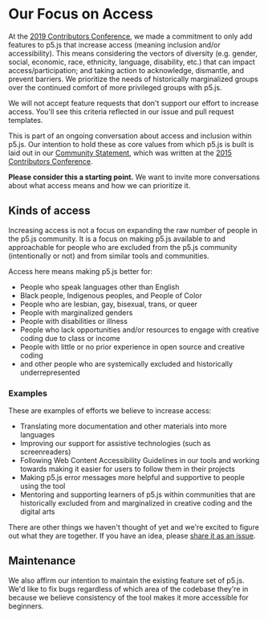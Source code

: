 # Our Focus on Access

At the [2019 Contributors Conference](https://p5js.org/community/contributors-conference-2019.html), we made a commitment to only add features to p5.js that increase access (meaning inclusion and/or accessibility). This means considering the vectors of diversity (e.g. gender, social, economic, race, ethnicity, language, disability, etc.) that can impact access/participation; and taking action to acknowledge, dismantle, and prevent barriers. We prioritize the needs of historically marginalized groups over the continued comfort of more privileged groups with p5.js.

We will not accept feature requests that don't support our effort to increase access. You'll see this criteria reflected in our issue and pull request templates.

This is part of an ongoing conversation about access and inclusion within p5.js. Our intention to hold these as core values from which p5.js is built is laid out in our [Community Statement](../CODE_OF_CONDUCT.md), which was written at the [2015 Contributors Conference](https://p5js.org/community/contributors-conference-2015.html).

**Please consider this a starting point.** We want to invite more conversations about what access means and how we can prioritize it.

## Kinds of access

Increasing access is not a focus on expanding the raw number of people in the p5.js community. It is a focus on making p5.js available to and approachable for people who are excluded from the p5.js community (intentionally or not) and from similar tools and communities.

Access here means making p5.js better for:

- People who speak languages other than English
- Black people, Indigenous peoples, and People of Color
- People who are lesbian, gay, bisexual, trans, or queer
- People with marginalized genders
- People with disabilities or illness
- People who lack opportunities and/or resources to engage with creative coding due to class or income
- People with little or no prior experience in open source and creative coding
- and other people who are systemically excluded and historically underrepresented

### Examples

These are examples of efforts we believe to increase access:

- Translating more documentation and other materials into more languages
- Improving our support for assistive technologies (such as screenreaders)
- Following Web Content Accessibility Guidelines in our tools and working towards making it easier for users to follow them in their projects
- Making p5.js error messages more helpful and supportive to people using the tool
- Mentoring and supporting learners of p5.js within communities that are historically excluded from and marginalized in creative coding and the digital arts

There are other things we haven't thought of yet and we're excited to figure out what they are together. If you have an idea, please [share it as an issue](https://github.com/processing/p5.js/issues/new/choose).

## Maintenance

We also affirm our intention to maintain the existing feature set of p5.js. We'd like to fix bugs regardless of which area of the codebase they're in because we believe consistency of the tool makes it more accessible for beginners.
